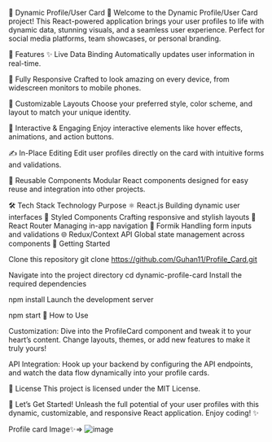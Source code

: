 🎉 Dynamic Profile/User Card 🎉
Welcome to the Dynamic Profile/User Card project! This React-powered application brings your user profiles to life with dynamic data, stunning visuals, and a seamless user experience. Perfect for social media platforms, team showcases, or personal branding.

🚀 Features
✨ Live Data Binding
Automatically updates user information in real-time.

💎 Fully Responsive
Crafted to look amazing on every device, from widescreen monitors to mobile phones.

🎨 Customizable Layouts
Choose your preferred style, color scheme, and layout to match your unique identity.

🎯 Interactive & Engaging
Enjoy interactive elements like hover effects, animations, and action buttons.

✍️ In-Place Editing
Edit user profiles directly on the card with intuitive forms and validations.

🧩 Reusable Components
Modular React components designed for easy reuse and integration into other projects.

🛠️ Tech Stack
Technology	Purpose
⚛️ React.js	Building dynamic user interfaces
💅 Styled Components	Crafting responsive and stylish layouts
🔄 React Router	Managing in-app navigation
📝 Formik	Handling form inputs and validations
🌐 Redux/Context API	Global state management across components
🏁 Getting Started

Clone this repository
git clone https://github.com/Guhan11/Profile_Card.git

Navigate into the project directory
cd dynamic-profile-card
Install the required dependencies

npm install
Launch the development server

npm start
🎨 How to Use

Customization:
Dive into the ProfileCard component and tweak it to your heart’s content. Change layouts, themes, or add new features to make it truly yours!

API Integration:
Hook up your backend by configuring the API endpoints, and watch the data flow dynamically into your profile cards.

📜 License
This project is licensed under the MIT License.

🎉 Let’s Get Started!
Unleash the full potential of your user profiles with this dynamic, customizable, and responsive React application. Enjoy coding! ✨

Profile card Image✨=>
![image](https://github.com/user-attachments/assets/a1e908c4-a3ac-4c3f-abc8-a75c5f666ae8)

